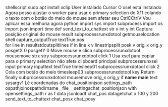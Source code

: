 shellscript
sudo apt install xclip
User
instalado
Cursor
 O xsel está instalado Agora posso ajustar o worker para usar o primary selection do X11 colando o texto com o botão do meio do mouse sem afetar seu CtrlCCtrlV
Vou aplicar essa melhoria agora
python
import sys
import subprocess
import os
import json
import time
def send_text_to_chattext str x int y int
 Captura posição original do mouse
result  subprocessrunxdotool getmouselocation shell capture_outputTrue textTrue
pos  
for line in resultstdoutsplitlines
if  in line
k v  linestripsplit
posk  v
orig_x orig_y  posgetX 0 posgetY 0
 Move mouse e clica
subprocessrunxdotool mousemove strx stry
subprocessrunxdotool click 1
 Usa xsel para copiar para o primary selection não afeta clipboard principal
subprocessrunxsel input primary inputtext textTrue
timesleep01
subprocessrunxdotool click 2  Cola com botão do meio
timesleep03
subprocessrunxdotool key Return
finally
subprocessrunxdotool mousemove orig_x orig_y
if __name__  __main__
text  sysargv1
 Lê coordenadas do chat_positionjson
settings_path  ospathjoinospathdirname__file__ settingschat_positionjson
with opensettings_path r as f
data  jsonloadf
chat_pos  datagetchat x 100 y 200
send_text_to_chattext chat_posx chat_posy